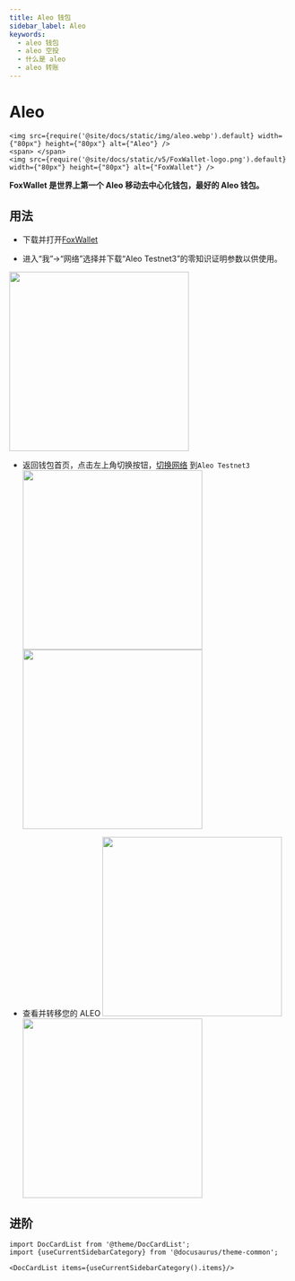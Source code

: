 ```yaml
---
title: Aleo 钱包
sidebar_label: Aleo
keywords:
  - aleo 钱包
  - aleo 空投
  - 什么是 aleo
  - aleo 转账
---
```


# Aleo
```mdx-code-block
<img src={require('@site/docs/static/img/aleo.webp').default} width={"80px"} height={"80px"} alt={"Aleo"} />
<span> </span>
<img src={require('@site/docs/static/v5/FoxWallet-logo.png').default} width={"80px"} height={"80px"} alt={"FoxWallet"} />
```

**FoxWallet 是世界上第一个 Aleo 移动去中心化钱包，最好的 Aleo 钱包。**

## 用法
- 下载并打开[FoxWallet](https://foxwallet.com/download)

- 进入“我”->“网络”选择并下载“Aleo Testnet3”的零知识证明参数以供使用。
<img src="/img/docs/networks-aleo.webp" width="320" />

- 返回钱包首页，点击左上角切换按钮，[切换网络](https://hc.foxwallet.com/zh/docs/basic/manage-funds#switch-networks) 到`Aleo Testnet3`
<img src="/img/docs/switch-network.webp" width="320" /> <img src="/img/docs/switch-aleo.webp" width="320" />

- 查看并转移您的 ALEO
<img src="/img/docs/aleo-wallet.webp" width="320" /> <img src="/img/docs/aleo-transfer.webp" width="320" />

## 进阶

```mdx-code-block
import DocCardList from '@theme/DocCardList';
import {useCurrentSidebarCategory} from '@docusaurus/theme-common';

<DocCardList items={useCurrentSidebarCategory().items}/>
```